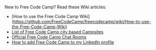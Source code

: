 New to Free Code Camp? Read these Wiki articles:
- [How to use the Free Code Camp Wiki]
(https://github.com/FreeCodeCamp/freecodecamp/wiki/How-to-use-the-Free-Code-Camp-Wiki)
- [List of Free Code Camp city based Campsites](https://github.com/FreeCodeCamp/freecodecamp/wiki/List-of-Free-Code-Camp-city-based-Campsites)
- [Official Free Code Camp Chat Rooms](https://github.com/FreeCodeCamp/freecodecamp/wiki/Official-Free-Code-Camp-Chat-Rooms)
- [How to add Free Code Camp to my LinkedIn profile](https://github.com/FreeCodeCamp/freecodecamp/wiki/How-to-add-Free-Code-Camp-to-my-LinkedIn-profile)
